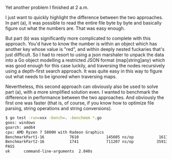 Yet another problem I finished at 2 a.m.

I just want to quickly highlight the difference between the two approaches. In part (a), it was possible to read the entire file byte by byte and basically figure out what the numbers are. That was easy enough.

But part (b) was significantly more complicated to complete with this approach. You'd have to know the number is within an object which has another key whose value is "red", and within deeply nested fuckaries that's just difficult. So I had to resort to using a json marshaler to unpack the data into a Go object modelling a restricted JSON format (map[string]any) which was good enough for this case luckily, and traversing the nodes recursively using a depth-first search approach. It was quite easy in this way to figure out what needs to be ignored when traversing maps.

Nevertheless, this second approach can obviously also be used to solve part (a), with a more simplified solution even. I wanted to benchmark the difference in performance between the two approaches. And obviously the first one was faster (that is, of course, if you know how to optimize file parsing, string operations and string conversions).

```sh
$ go test -run=xxx -bench=. -benchmem *.go
goos: windows
goarch: amd64
cpu: AMD Ryzen 7 5800H with Radeon Graphics
BenchmarkPart1-16           7610            145605 ns/op           16178 B/op       1511 allocs/op
BenchmarkPart2-16           1741            711207 ns/op          359136 B/op       8285 allocs/op
PASS
ok      command-line-arguments  2.840s
```
